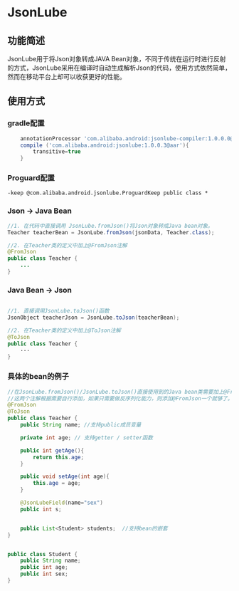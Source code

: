 # JsonLube

## 功能简述
JsonLube用于将Json对象转成JAVA Bean对象，不同于传统在运行时进行反射的方式，JsonLube采用在编译时自动生成解析Json的代码，使用方式依然简单，然而在移动平台上却可以收获更好的性能。

## 使用方式
### gradle配置
```gradle
    annotationProcessor 'com.alibaba.android:jsonlube-compiler:1.0.0.0@jar'
    compile ('com.alibaba.android:jsonlube:1.0.0.3@aar'){
        transitive=true
    }
````

### Proguard配置
```
-keep @com.alibaba.android.jsonlube.ProguardKeep public class *
```

### Json -> Java Bean 
```java
//1. 在代码中直接调用 JsonLube.fromJson()将Json对象转成Java bean对象。
Teacher teacherBean = JsonLube.fromJson(jsonData, Teacher.class);

//2. 在Teacher类的定义中加上@FromJson注解
@FromJson
public class Teacher {
	...
}


```

### Java Bean -> Json

```java

//1. 直接调用JsonLube.toJson()函数
JsonObject teacherJson = JsonLube.toJson(teacherBean);

//2. 在Teacher类的定义中加上@ToJson注解
@ToJson
public class Teacher {
	···
}

```

### 具体的bean的例子
```java
//在JsonLube.fromJson()/JsonLube.toJson()直接使用到的Java bean类需要加上@FromJson/@ToJson注解，间接引用到的bean无需添加。
//这两个注解根据需要自行添加，如果只需要做反序列化能力，则添加@FromJson一个就够了。
@FromJson
@ToJson
public class Teacher {
	public String name; //支持public成员变量

	private int age; // 支持getter / setter函数

	public int getAge(){
		return this.age;
	}

	public void setAge(int age){
		this.age = age;
	}

	@JsonLubeField(name="sex")
	public int s;


	public List<Student> students;  //支持bean的嵌套
}


public class Student {
	public String name;
	public int age;
	public int sex;
}
```